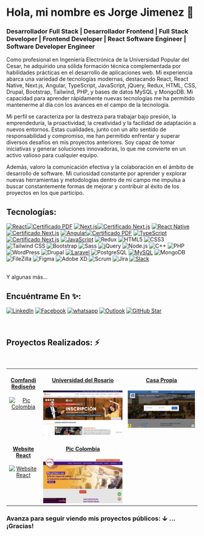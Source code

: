 # Hola, mi nombre es Jorge Jimenez 👋

### Desarrollador Full Stack | Desarrollador Frontend | Full Stack Developer | Frontend Developer | React Software Engineer | Software Developer Engineer

<!--
**ingjorgejimenez/ingjorgejimenez** is a ✨ _special_ ✨ repository because its `README.md` (this file) appears on your GitHub profile.

Here are some ideas to get you started:

- 🔭 I’m currently working on ...
- 🌱 I’m currently learning ...
- 👯 I’m looking to collaborate on ...
- 🤔 I’m looking for help with ...
- 💬 Ask me about ...
- 📫 How to reach me: ...
- 😄 Pronouns: ...
- ⚡ Fun fact: ...
-->

Como profesional en Ingeniería Electrónica de la Universidad Popular del Cesar, he adquirido una sólida formación técnica complementada por habilidades prácticas en el desarrollo de aplicaciones web. Mi experiencia abarca una variedad de tecnologías modernas, destacando React, React Native, Next.js, Angular, TypeScript, JavaScript, jQuery, Redux, HTML, CSS, Drupal, Bootstrap, Tailwind, PHP, y bases de datos MySQL y MongoDB. Mi capacidad para aprender rápidamente nuevas tecnologías me ha permitido mantenerme al día con los avances en el campo de la tecnología.

Mi perfil se caracteriza por la destreza para trabajar bajo presión, la emprendeduría, la proactividad, la creatividad y la facilidad de adaptación a nuevos entornos. Estas cualidades, junto con un alto sentido de responsabilidad y compromiso, me han permitido enfrentar y superar diversos desafíos en mis proyectos anteriores. Soy capaz de tomar iniciativas y generar soluciones innovadoras, lo que me convierte en un activo valioso para cualquier equipo.

Además, valoro la comunicación efectiva y la colaboración en el ámbito de desarrollo de software. Mi curiosidad constante por aprender y explorar nuevas herramientas y metodologías dentro de mi campo me impulsa a buscar constantemente formas de mejorar y contribuir al éxito de los proyectos en los que participo.

## Tecnologías:

[![React](https://img.shields.io/badge/-ReactJs-blue?style=for-the-badge&logo=react&logoColor=white&labelColor=101010)![Certificado PDF](https://img.shields.io/static/v1?style=for-the-badge&message=%E2%86%86&color=BF0000&logo=adobe-acrobat-reader&logoColor=white&label=&labelColor=BF0000)](https://www.udemy.com/certificate/UC-87a5b44d-19a0-4afe-8286-93c2abde3abc/)
[![Next.js](https://img.shields.io/static/v1?style=for-the-badge&message=Next.js&color=000000&logo=Next.js&logoColor=FFFFFF&label=&labelColor=101010)![Certificado Next.js](https://img.shields.io/static/v1?style=for-the-badge&message=%E2%86%86&color=BF0000&logo=adobe-acrobat-reader&logoColor=white&label=&labelColor=BF0000)](https://www.udemy.com/certificate/UC-15056aed-19ae-4de2-982e-645a1151ccda/)
[![React Native](https://img.shields.io/static/v1?style=for-the-badge&message=React+Native&color=61DAFB&logo=React&logoColor=FFFFFF&label=&labelColor=101010)![Certificado Next.js](https://img.shields.io/static/v1?style=for-the-badge&message=%E2%86%86&color=BF0000&logo=adobe-acrobat-reader&logoColor=white&label=&labelColor=BF0000)](https://www.udemy.com/certificate/UC-7d39fc8c-ea05-4cd1-a2c5-81f9526636e8/)
[![Angular](https://img.shields.io/badge/-Angular-red?style=for-the-badge&logo=angular&logoColor=white&labelColor=101010)![Certificado PDF](https://img.shields.io/static/v1?style=for-the-badge&message=%E2%86%86&color=BF0000&logo=adobe-acrobat-reader&logoColor=white&label=&labelColor=BF0000)](https://cursos.devtalles.com/certificates/md78phxqop)
[![TypeScript](https://img.shields.io/static/v1?style=for-the-badge&message=TypeScript&color=3178C6&logo=TypeScript&logoColor=FFFFFF&label=&labelColor=101010)![Certificado Next.js](https://img.shields.io/static/v1?style=for-the-badge&message=%E2%86%86&color=BF0000&logo=adobe-acrobat-reader&logoColor=white&label=&labelColor=BF0000)](https://www.udemy.com/certificate/UC-5e71ab33-8e30-4df9-b8ed-1afc56134ca9/)
[![JavaScript](https://img.shields.io/badge/JavaScript-F7DF1E?style=for-the-badge&logo=javascript&logoColor=white&labelColor=101010)]()
![Redux](https://img.shields.io/static/v1?style=for-the-badge&message=Redux&color=764ABC&logo=Redux&logoColor=FFFFFF&label=&labelColor=101010)
![HTML5](https://img.shields.io/static/v1?style=for-the-badge&message=HTML5&color=E34F26&logo=HTML5&logoColor=FFFFFF&label=&labelColor=101010)
![CSS3](https://img.shields.io/static/v1?style=for-the-badge&message=CSS3&color=1572B6&logo=CSS3&logoColor=FFFFFF&label=&labelColor=101010)
![Tailwind CSS](https://img.shields.io/static/v1?style=for-the-badge&message=Tailwind+CSS&color=38B2AC&logo=Tailwind+CSS&logoColor=FFFFFF&label=&labelColor=101010)
![Bootstrap](https://img.shields.io/static/v1?style=for-the-badge&message=Bootstrap&color=7952B3&logo=Bootstrap&logoColor=FFFFFF&label=&labelColor=101010)
![Sass](https://img.shields.io/static/v1?style=for-the-badge&message=Sass&color=CC6699&logo=Sass&logoColor=FFFFFF&label=&labelColor=101010)
![jQuery](https://img.shields.io/static/v1?style=for-the-badge&message=jQuery&color=0769AD&logo=jQuery&logoColor=FFFFFF&label=&labelColor=101010)
![Node.js](https://img.shields.io/static/v1?style=for-the-badge&message=Node.js&color=339933&logo=Node.js&logoColor=white&label=&labelColor=101010)
![C++](https://img.shields.io/static/v1?style=for-the-badge&message=C%2B%2B&color=00599C&logo=C%2B%2B&logoColor=FFFFFF&label=&labelColor=101010)
![PHP](https://img.shields.io/static/v1?style=for-the-badge&message=PHP&color=777BB4&logo=PHP&logoColor=FFFFFF&label=&labelColor=101010)
![WordPress](https://img.shields.io/static/v1?style=for-the-badge&message=WordPress&color=21759B&logo=WordPress&logoColor=FFFFFF&label=&labelColor=101010)
![Drupal](https://img.shields.io/static/v1?style=for-the-badge&message=Drupal&color=0678BE&logo=Drupal&logoColor=FFFFFF&label=&labelColor=101010)
[![Laravel](https://img.shields.io/static/v1?style=for-the-badge&message=Laravel&color=FF2D20&logo=Laravel&logoColor=FFFFFF&label=&labelColor=101010)]()
![PostgreSQL](https://img.shields.io/static/v1?style=for-the-badge&message=PostgreSQL&color=336791&logo=PostgreSQL&logoColor=white&label=&labelColor=101010)
[![MySQL](https://img.shields.io/badge/MySQL-4479A1?style=for-the-badge&logo=mysql&logoColor=white&labelColor=101010)]()
![MongoDB](https://img.shields.io/static/v1?style=for-the-badge&message=MongoDB&color=47A248&logo=MongoDB&logoColor=FFFFFF&label=&labelColor=101010)
![FileZilla](https://img.shields.io/static/v1?style=for-the-badge&message=FileZilla&color=BF0000&logo=FileZilla&logoColor=FFFFFF&label=&labelColor=101010)
![Figma](https://img.shields.io/static/v1?style=for-the-badge&message=Figma&color=F24E1E&logo=Figma&logoColor=FFFFFF&label=&labelColor=101010)
![Adobe XD](https://img.shields.io/static/v1?style=for-the-badge&message=Adobe+XD&color=FF61F6&logo=Adobe+XD&logoColor=FFFFFF&label=&labelColor=101010)
![Scrum](https://img.shields.io/static/v1?style=for-the-badge&message=Scrum&color=009FDA&logo=Scrum+Alliance&logoColor=FFFFFF&label=&labelColor=101010)
![Jira](https://img.shields.io/static/v1?style=for-the-badge&message=Jira&color=0052CC&logo=Jira&logoColor=FFFFFF&label=&labelColor=101010)
[![Slack](https://img.shields.io/static/v1?style=for-the-badge&message=Slack&color=4A154B&logo=Slack&logoColor=FFFFFF&label=&labelColor=101010)]()

</br>
Y algunas más...

## Encuéntrame En ✨:

[![LinkedIn](https://img.shields.io/badge/LinkedIn-IngJorge-0077B5?style=for-the-badge&logo=linkedin&logoColor=0077B5&labelColor=101010)](https://www.linkedin.com/in/ing-jorge-jimenez/)
[![Facebook](https://img.shields.io/badge/Facebook-@Jorge_Jimenez-1877F2?style=for-the-badge&logo=facebook&logoColor=1877F2&labelColor=101010)](https://www.facebook.com/ing_jorgejimenez)
[![whatsapp](https://img.shields.io/badge/WhatsApp-Jorge_Jimenez-25D366?style=for-the-badge&logo=WhatsApp&logoColor=25D366&labelColor=101010)](https://wa.me/+573183296814)
[![Outlook](https://img.shields.io/badge/Outlook-ingjorge-0078D4?style=for-the-badge&logo=Microsoft+Outlook&logoColor=0078D4&labelColor=101010)](mailto:ing_jorgejimenez@outlook.com)
[![GitHub Star](https://img.shields.io/badge/GitHub-yellow?style=for-the-badge&logo=github&logoColor=white&labelColor=101010)](https://github.com/ingjorgejimenez)

</br>

## Proyectos Realizados: ⚡

</br>

<table border="0" width="100%" cellpadding="0" cellspacing="0">
  <tr>
    <td valign="top" align="center">   
      <a href="https://front-web-prd.appcomfandi.com/" target="_blank">
        <h4 align="center">Comfandi Rediseño</h4>
      </a>
      <a href="https://front-web-prd.appcomfandi.com/" target="_blank">
        <img src="ComfandiRediseño.png" alt="Pic Colombia" hspace="0" vspace="0" style="max-width:100%">
      </a>
    </td>
    <td valign="top" align="center">  
      <a href="https://urosario.edu.co" target="_blank">   
        <h4 align="center">Universidad del Rosario</h4>
      </a>
      <a href="https://urosario.edu.co" target="_blank"> 
        <img src="UniversidadRosario.png" alt="Universidad del Rosario" hspace="0" vspace="0" style="max-width:100%">
      </a>
    </td>
    <td valign="top" align="center">  
      <a href="https://casapropiacolombia.com/es" target="_blank">     
        <h4 align="center">Casa Propia</h4>
      </a>
      <a href="https://casapropiacolombia.com/es" target="_blank"> 
        <img src="CasaPropia.png" alt="Casa Propia" hspace="0" vspace="0" style="max-width:100%">
      </a>
    </td>
  </tr>
   <tr>
    <td valign="top" align="center">   
        <a href="https://ingjorgejimenez.github.io/Movies/" target="_blank">
          <h4 align="center">Website React</h4>
        </a>
        <a href="https://ingjorgejimenez.github.io/Movies/" target="_blank">
          <img src="Movies.png" alt="Website React" hspace="0" vspace="0" style="max-width:100%">
        </a>
    </td>
    <td valign="top" align="center">   
      <a href="https://piccolombia.com/" target="_blank">
        <h4 align="center">Pic Colombia</h4>
      </a>
      <a href="https://piccolombia.com/" target="_blank">
        <img src="PicColombia.png" alt="Pic Colombia" hspace="0" vspace="0" style="max-width:100%">
      </a>
    </td>
   <td></td>
   </tr>
</table>
<h3>Avanza para seguir viendo mis proyectos públicos: ↆ ...¡Gracias!</h3>
